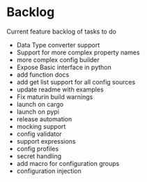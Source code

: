 # Backlog

Current feature backlog of tasks to do

- Data Type converter support
- Support for more complex property names
- more complex config builder
- Expose Basic interface in python
- add function docs
- add get list support for all config sources
- update readme with examples
- Fix maturin build warnings
- launch on cargo
- launch on pypi
- release automation
- mocking support
- config validator
- support expressions
- config profiles
- secret handling
- add macro for configuration groups
- configuration injection